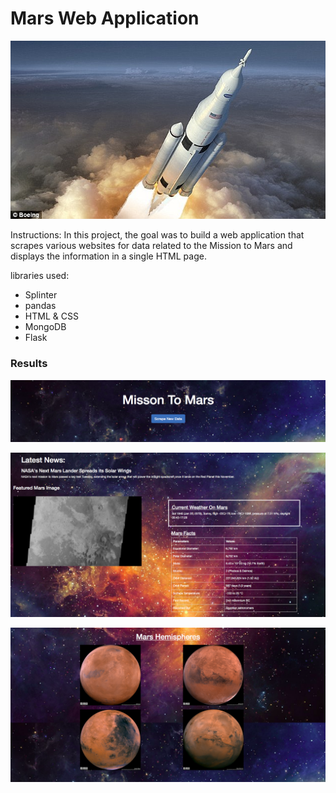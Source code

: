 <h1>Mars Web Application</h1>

![](mission.jpg)

Instructions: In this project, the goal was to build a web application that scrapes various websites for data related to the Mission to Mars and displays the information in a single HTML page.

libraries used:
<ul>
<li>Splinter</li>
<li>pandas</li> 
<li>HTML & CSS</li>
<li>MongoDB</li>
<li>Flask</li>
</ul>

<h3>Results</h3>


![](imge_one.png)

![](imge_two.png)

![](imge_three.png)


